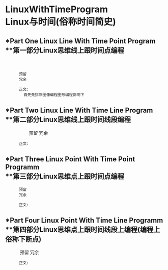 # LinuxWithTimeProgram</br>Linux与时间(俗称时间简史)

*Part One Linux Line With Time Point Program</br>
**第一部分Linux思维线上跟时间点编程
----------
　　　　　
          
          预留
          冗余
          
          正文:
            首先先排除图像编程图形编程影响下




*Part Two Linux Line With Time Line Program</br>
**第二部分Linux思维线上跟时间线段编程
----------
　　　　　
          预留
          冗余
          
          正文:
            




*Part Three Linux Point With Time Point Programm</br>
**第三部分Linux思维点上跟时间点编程
----------

          预留
          冗余
          
          正文:





*Part Four Linux Point With Time Line Programm</br>
**第四部分Linux思维点上跟时间线段上编程(编程上俗称下断点)
----------
   　　　
          预留
          冗余
          
          正文:
   


